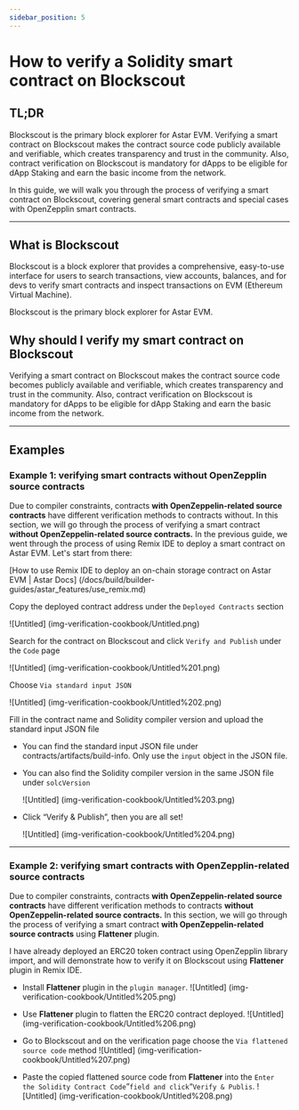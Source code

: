 ```yaml
---
sidebar_position: 5
---
```


# How to verify a Solidity smart contract on Blockscout

## TL;DR

Blockscout is the primary block explorer for Astar EVM. Verifying a smart contract on Blockscout makes the contract source code publicly available and verifiable, which creates transparency and trust in the community. Also, contract verification on Blockscout is mandatory for dApps to be eligible for dApp Staking and earn the basic income from the network.

In this guide, we will walk you through the process of verifying a smart contract on Blockscout, covering general smart contracts and special cases with OpenZepplin smart contracts.

---

## What is Blockscout

Blockscout is a block explorer that provides a comprehensive, easy-to-use interface for users to search transactions, view accounts, balances, and for devs to verify smart contracts and inspect transactions on EVM (Ethereum Virtual Machine).

Blockscout is the primary block explorer for Astar EVM.

## Why should I verify my smart contract on Blockscout

Verifying a smart contract on Blockscout makes the contract source code becomes publicly available and verifiable, which creates transparency and trust in the community.
Also, contract verification on Blockscout is mandatory for dApps to be eligible for dApp Staking and earn the basic income from the network.

---

## Examples
### Example 1: verifying smart contracts without OpenZepplin source contracts

Due to compiler constraints, contracts **with OpenZeppelin-related source contracts** have different verification methods to contracts without.
In this section, we will go through the process of verifying a smart contract **without OpenZeppelin-related source contracts.** 
In the previous guide, we went through the process of using Remix IDE to deploy a smart contract on Astar EVM. Let's start from there:

[How to use Remix IDE to deploy an on-chain storage contract on Astar EVM | Astar Docs] (/docs/build/builder-guides/astar_features/use_remix.md)

Copy the deployed contract address under the `Deployed Contracts` section

![Untitled] (img-verification-cookbook/Untitled.png)

Search for the contract on Blockscout and click `Verify and Publish` under the `Code` page

![Untitled] (img-verification-cookbook/Untitled%201.png)
    
Choose `Via standard input JSON`
    
![Untitled] (img-verification-cookbook/Untitled%202.png)
    
Fill in the contract name and Solidity compiler version and upload the standard input JSON file
- You can find the standard input JSON file under contracts/artifacts/build-info. Only use the `input` object in the JSON file.
- You can also find the Solidity compiler version in the same JSON file under `solcVersion`
    
    ![Untitled] (img-verification-cookbook/Untitled%203.png)
    
- Click “Verify & Publish”, then you are all set!
    
    ![Untitled] (img-verification-cookbook/Untitled%204.png)
    

---

### Example 2: verifying smart contracts with OpenZepplin-related source contracts

Due to compiler constraints, contracts **with OpenZeppelin-related source contracts** have different verification methods to contracts **without OpenZeppelin-related source contracts.** In this section, we will go through the process of verifying a smart contract **with OpenZeppelin-related source contracts** using **Flattener** plugin. 

I have already deployed an ERC20 token contract using OpenZepplin library import, and will demonstrate how to verify it on Blockscout using **Flattener** plugin in Remix IDE.

- Install **Flattener** plugin in the `plugin manager`.
    ![Untitled] (img-verification-cookbook/Untitled%205.png)

- Use **Flattener** plugin to flatten the ERC20 contract deployed.
    ![Untitled] (img-verification-cookbook/Untitled%206.png)

- Go to Blockscout and on the verification page choose the `Via flattened source code` method
    ![Untitled] (img-verification-cookbook/Untitled%207.png)

- Paste the copied flattened source code from **Flattener** into the `Enter the Solidity Contract Code`”` field and click `“`Verify & Publis`.
    ![Untitled] (img-verification-cookbook/Untitled%208.png)

